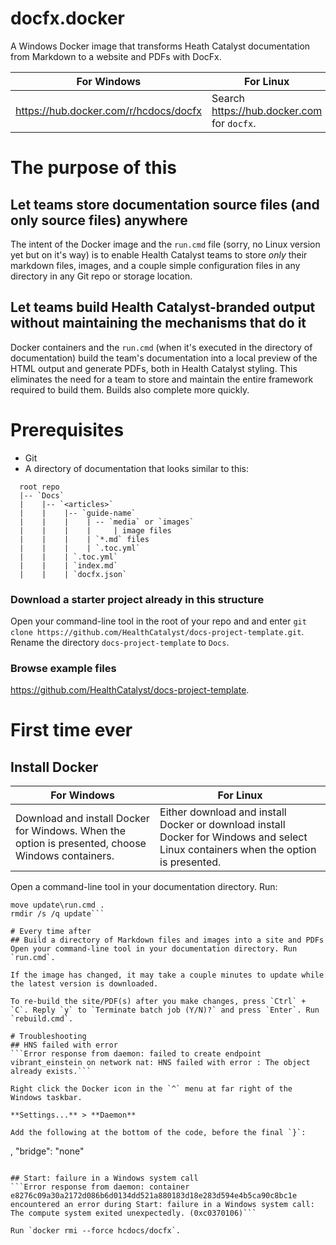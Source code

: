 # docfx.docker
A Windows Docker image that transforms Heath Catalyst documentation from Markdown to a website and PDFs with DocFx.

| For Windows | For Linux |
|-------------|-----------|
| https://hub.docker.com/r/hcdocs/docfx | Search https://hub.docker.com for `docfx`. |


# The purpose of this
## Let teams store documentation source files (and only source files) anywhere
The intent of the Docker image and the `run.cmd` file (sorry, no Linux version yet but on it's way) is to enable Health Catalyst teams to store *only* their markdown files, images, and a couple simple configuration files in any directory in any Git repo or storage location.

## Let teams build Health Catalyst-branded output without maintaining the mechanisms that do it
Docker containers and the `run.cmd` (when it's executed in the directory of documentation) build the team's documentation into a local preview of the HTML output and generate PDFs, both in Health Catalyst styling. This eliminates the need for a team to store and maintain the entire framework required to build them. Builds also complete more quickly.

# Prerequisites
- Git
- A directory of documentation that looks similar to this:
```
  root repo
  |-- `Docs`
  |    |-- `<articles>`
  |    |    |-- `guide-name`
  |    |    |    | -- `media` or `images`
  |    |    |    |     | image files
  |    |    |    | `*.md` files
  |    |    |    | `.toc.yml`
  |    |    | `.toc.yml`
  |    |    | `index.md`
  |    |    | `docfx.json`
```

### Download a starter project already in this structure
Open your command-line tool in the root of your repo and and enter `git clone https://github.com/HealthCatalyst/docs-project-template.git`. Rename the directory `docs-project-template` to `Docs`.

### Browse example files
https://github.com/HealthCatalyst/docs-project-template.

# First time ever
## Install Docker
| For Windows | For Linux |
|-------------|-----------|
| Download and install Docker for Windows. When the option is presented, choose Windows containers. | Either download and install Docker or download install Docker for Windows and select Linux containers when the option is presented. |

Open a command-line tool in your documentation directory. Run:

```git clone https://github.com/HealthCatalyst/docfx.docker.git update
move update\run.cmd .
rmdir /s /q update```

# Every time after
## Build a directory of Markdown files and images into a site and PDFs
Open your command-line tool in your documentation directory. Run `run.cmd`.

If the image has changed, it may take a couple minutes to update while the latest version is downloaded.

To re-build the site/PDF(s) after you make changes, press `Ctrl` + `C`. Reply `y` to `Terminate batch job (Y/N)?` and press `Enter`. Run `rebuild.cmd`.

# Troubleshooting
## HNS failed with error
```Error response from daemon: failed to create endpoint vibrant_einstein on network nat: HNS failed with error : The object already exists.```

Right click the Docker icon in the `^` menu at far right of the Windows taskbar.

**Settings...** > **Daemon**

Add the following at the bottom of the code, before the final `}`:

```
,
  "bridge": "none"
```

## Start: failure in a Windows system call
```Error response from daemon: container e8276c09a30a2172d086b6d0134dd521a880183d18e283d594e4b5ca90c8bc1e encountered an error during Start: failure in a Windows system call: The compute system exited unexpectedly. (0xc0370106)```

Run `docker rmi --force hcdocs/docfx`.
